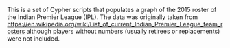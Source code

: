 This is a set of Cypher scripts that populates a graph of the 2015 roster of the Indian Premier League (IPL). The data was originally taken from https://en.wikipedia.org/wiki/List_of_current_Indian_Premier_League_team_rosters although players without numbers (usually retirees or replacements) were not included.

